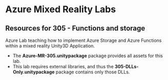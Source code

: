 # Azure Mixed Reality Labs

## Resources for 305 - Functions and storage

Azure Lab teaching how to implement Azure Storage and Azure Functions within a mixed reality Unity3D Application.

- The **Azure-MR-305.unitypackage** package provides all assets for this lab.
- This lab requires external libraries, and thus the **305-DLLs-Only.unitypackage** package contains only those DLLs.